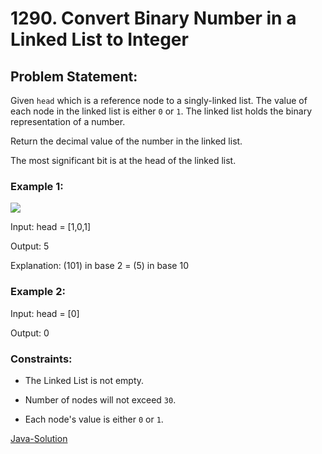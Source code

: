 # 1290. Convert Binary Number in a Linked List to Integer

## Problem Statement:

Given `head` which is a reference node to a singly-linked list. The value of each node in the linked list is either `0` or `1`. The linked list holds the binary representation of a number.

Return the decimal value of the number in the linked list.

The most significant bit is at the head of the linked list.

### Example 1:

<img src="https://assets.leetcode.com/uploads/2019/12/05/graph-1.png">

Input: head = [1,0,1]

Output: 5

Explanation: (101) in base 2 = (5) in base 10

### Example 2:

Input: head = [0]

Output: 0

### Constraints:

* The Linked List is not empty.

* Number of nodes will not exceed `30`.

* Each node's value is either `0` or `1`.

[Java-Solution](./solution.java)